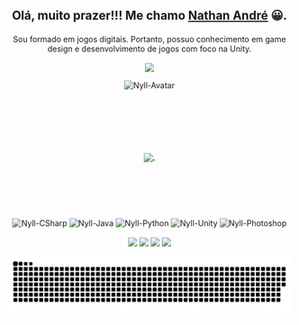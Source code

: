 ## <p align="center">Olá, muito prazer!!! Me chamo <a href="https://www.linkedin.com/in/nathan-andre-silva" target="_blank">Nathan André</a> 😀. </p>
<p align="center">Sou formado em jogos digitais. Portanto, possuo conhecimento em game design e desenvolvimento de jogos com foco na Unity.</p>

<div align="center">
  <p align="center"><img align="center" src="https://komarev.com/ghpvc/?username=Nylleth&color=blue&style=flat-square&&label=Visualizações"/></p>
  <p align="center"><img align="center" alt="Nyll-Avatar" height="200" width="200" src="https://imgur.com/EkvAb32.gif" /></p>
</div>

##

<div align="center">
  <a href="https://github.com/Nylleth">
  <img align="center" height="180em" src="https://github-readme-stats.vercel.app/api?username=Nylleth&show_icons=true&theme=github_dark&include_all_commits=true&count_private=true"/>
  <!--<img align="center" height="180em" src="https://github-readme-stats.vercel.app/api/top-langs/?username=Nylleth&layout=compact&theme=github_dark"/>-->
    <img align="center" height="180em" ssrc="https://github-readme-streak-stats.herokuapp.com/?user=Nylleth"/>
  </a>
</div>

<div align="center" style="display: inline_block"><br>
  <img align="center" alt="Nyll-CSharp" height="50px" width="50px" src="https://cdn.jsdelivr.net/gh/devicons/devicon/icons/csharp/csharp-original.svg" />
  <img align="center" alt="Nyll-Java" height="50px" width="50px" src="https://cdn.jsdelivr.net/gh/devicons/devicon/icons/java/java-original.svg" />
  <img align="center" alt="Nyll-Python" height="50px" width="50px" src="https://cdn.jsdelivr.net/gh/devicons/devicon/icons/python/python-original.svg" />
  <img align="center" alt="Nyll-Unity" height="50px" width="50px" src="https://imgur.com/fCcEKfi.png" />
  <img align="center" alt="Nyll-Photoshop" height="50px" width="50px" src="https://cdn.jsdelivr.net/gh/devicons/devicon/icons/photoshop/photoshop-plain.svg" />
</div>

<br>
  
<div align="center" style="display: inline_block">
 <a href="https://discordapp.com/users/326128459166515201" target="_blank"><img src="https://img.shields.io/badge/Discord-7289DA?style=for-the-badge&logo=discord&logoColor=white" target="_blank"></a> 
  <a href = "mailto:nylleth.gamedev@gmail.com"><img src="https://img.shields.io/badge/-Gmail-%23333?style=for-the-badge&logo=gmail&logoColor=white" target="_blank"></a>
  <a href="https://www.linkedin.com/in/nathan-andre-silva" target="_blank"><img src="https://img.shields.io/badge/-LinkedIn-%230077B5?style=for-the-badge&logo=linkedin&logoColor=white" target="_blank"></a> 
  <a href="https://wa.me/5511952181132" target="_blank"><img src="https://img.shields.io/badge/WhatsApp-25D366?style=for-the-badge&logo=whatsapp&logoColor=white" target="_blank"></a> 
</div>
    
<div align="center">
    
  ![Snake animation](https://github.com/Nylleth/Nylleth/blob/output/github-contribution-grid-snake.svg)
    
</div>  
